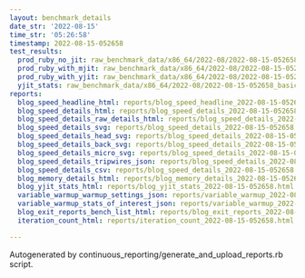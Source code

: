 ```yaml
---
layout: benchmark_details
date_str: '2022-08-15'
time_str: '05:26:58'
timestamp: 2022-08-15-052658
test_results:
  prod_ruby_no_jit: raw_benchmark_data/x86_64/2022-08/2022-08-15-052658_basic_benchmark_prod_ruby_no_jit.json
  prod_ruby_with_mjit: raw_benchmark_data/x86_64/2022-08/2022-08-15-052658_basic_benchmark_prod_ruby_with_mjit.json
  prod_ruby_with_yjit: raw_benchmark_data/x86_64/2022-08/2022-08-15-052658_basic_benchmark_prod_ruby_with_yjit.json
  yjit_stats: raw_benchmark_data/x86_64/2022-08/2022-08-15-052658_basic_benchmark_yjit_stats.json
reports:
  blog_speed_headline_html: reports/blog_speed_headline_2022-08-15-052658.html
  blog_speed_details_html: reports/blog_speed_details_2022-08-15-052658.html
  blog_speed_details_raw_details_html: reports/blog_speed_details_2022-08-15-052658.raw_details.html
  blog_speed_details_svg: reports/blog_speed_details_2022-08-15-052658.svg
  blog_speed_details_head_svg: reports/blog_speed_details_2022-08-15-052658.head.svg
  blog_speed_details_back_svg: reports/blog_speed_details_2022-08-15-052658.back.svg
  blog_speed_details_micro_svg: reports/blog_speed_details_2022-08-15-052658.micro.svg
  blog_speed_details_tripwires_json: reports/blog_speed_details_2022-08-15-052658.tripwires.json
  blog_speed_details_csv: reports/blog_speed_details_2022-08-15-052658.csv
  blog_memory_details_html: reports/blog_memory_details_2022-08-15-052658.html
  blog_yjit_stats_html: reports/blog_yjit_stats_2022-08-15-052658.html
  variable_warmup_warmup_settings_json: reports/variable_warmup_2022-08-15-052658.warmup_settings.json
  variable_warmup_stats_of_interest_json: reports/variable_warmup_2022-08-15-052658.stats_of_interest.json
  blog_exit_reports_bench_list_html: reports/blog_exit_reports_2022-08-15-052658.bench_list.html
  iteration_count_html: reports/iteration_count_2022-08-15-052658.html

---
```

Autogenerated by continuous_reporting/generate_and_upload_reports.rb script.
